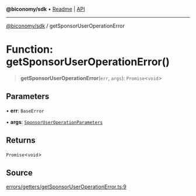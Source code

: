 **@biconomy/sdk** • [Readme](../README.md) \| [API](../globals.md)

***

[@biconomy/sdk](../README.md) / getSponsorUserOperationError

# Function: getSponsorUserOperationError()

> **getSponsorUserOperationError**(`err`, `args`): `Promise`\<`void`\>

## Parameters

• **err**: `BaseError`

• **args**: [`SponsorUserOperationParameters`](../type-aliases/SponsorUserOperationParameters.md)

## Returns

`Promise`\<`void`\>

## Source

[errors/getters/getSponsorUserOperationError.ts:9](https://github.com/bcnmy/sdk/blob/main/src/errors/getters/getSponsorUserOperationError.ts#L9)

